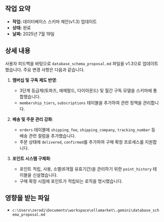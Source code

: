 ## 작업 요약

- **작업:** 데이터베이스 스키마 제안(v1.3) 업데이트
- **상태:** 완료
- **날짜:** 2025년 7월 19일

## 상세 내용

사용자 피드백을 바탕으로 `database_schema_proposal.md` 파일을 v1.3으로 업데이트했습니다. 주요 변경 사항은 다음과 같습니다.

1.  **멤버십 및 구독 제도 반영**:
    -   3단계 등급제(토파즈, 에메랄드, 다이아몬드) 및 월간 구독 모델을 스키마에 통합했습니다.
    -   `membership_tiers`, `subscriptions` 테이블을 추가하여 관련 정책을 관리합니다.

2.  **배송 및 주문 관리 강화**:
    -   `orders` 테이블에 `shipping_fee`, `shipping_company`, `tracking_number` 등 배송 관련 컬럼을 추가했습니다.
    -   주문 상태에 `delivered`, `confirmed`를 추가하여 구매 확정 프로세스를 지원합니다.

3.  **포인트 시스템 구체화**:
    -   포인트 적립, 사용, 소멸(6개월 유효기간)을 관리하기 위한 `point_history` 테이블을 신설했습니다.
    -   구매 확정 시점에 포인트가 적립되는 로직을 명시했습니다.

## 영향을 받는 파일

- `c:\Users\zerodi\Documents\workspace\ellamarket\.gemini\database_schema_proposal.md`
